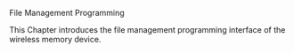 File Management Programming

This Chapter introduces the file management programming interface of the wireless memory device.
